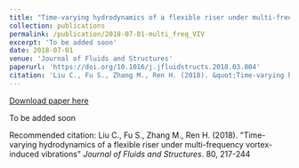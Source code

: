 ```yaml
---
title: "Time-varying hydrodynamics of a flexible riser under multi-frequency vortex-induced vibrations"
collection: publications
permalink: /publication/2018-07-01-multi_freq_VIV
excerpt: 'To be added soon'
date: 2018-07-01
venue: 'Journal of Fluids and Structures'
paperurl: 'https://doi.org/10.1016/j.jfluidstructs.2018.03.004'
citation: 'Liu C., Fu S., Zhang M., Ren H. (2018). &quot;Time-varying hydrodynamics of a flexible riser under multi-frequency vortex-induced vibrations&quot; <i>Journal of Fluids and Structures</i>. 80, 217-244'
---
```


<a href='https://doi.org/10.1016/j.jfluidstructs.2018.03.004'>Download paper here</a>

To be added soon

Recommended citation: Liu C., Fu S., Zhang M., Ren H. (2018). "Time-varying hydrodynamics of a flexible riser under multi-frequency vortex-induced vibrations" <i>Journal of Fluids and Structures</i>. 80, 217-244